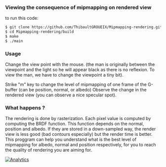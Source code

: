 ### Viewing the consequence of mipmapping on rendered view

to run this code:
``` sh
$ git clone https://github.com/ThibaultGROUEIX/Mipmapping-rendering.git
$ cd Mipmapping-rendering/build
$ make
$ ./main
```

### Usage

Change the view point with the mouse. (the man is originally between the viewpoint and the light so he will appear black as there is no reflexion. To view the man, we have to change the viewpoint a tiny bit).

Strike "m" key to change the level of mipmapping of one frame of the G-buffer (can be position, normal, or albedo)
Observe the change in the rendered view (you can observe a nice specular spot).

### What happens ?

The rendering is done by rasterization. Each pixel value is computed by computing the BRDF function. This function depends on the normal, position and albedo. If they are stored in a down-sampled way, the render view is less good (bad contours especially) but the render time is better. This proggram can help you understand what is the best level of mipmapping for albedo, normal and position respectively, for you to reach the quality of rendering you are aiming for.

[![Analytics](https://ga-beacon.appspot.com/UA-91308638-2/github.com/ThibaultGROUEIX/Mipmapping-rendering/README?pixel)](https://github.com/ThibaultGROUEIX/Mipmapping-rendering/)
